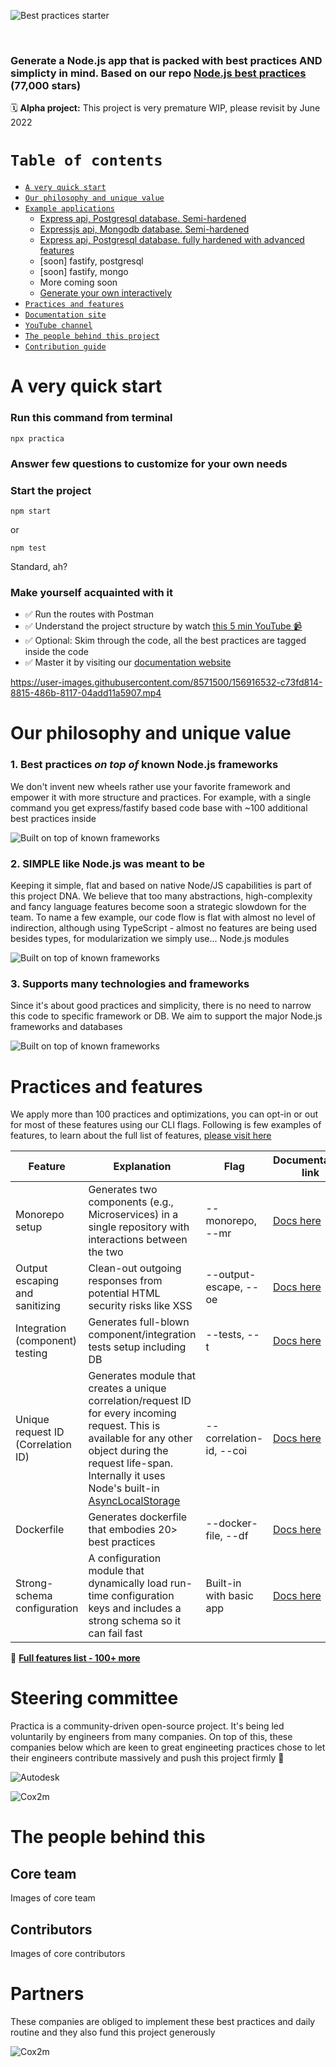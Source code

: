 

![Best practices starter](/docs/images/practica-logo.png)

<br/>

### Generate a Node.js app that is packed with best practices AND simplicty in mind. Based on our repo [Node.js best practices](https://github.com/goldbergyoni/nodebestpractices) (77,000 stars)

🗓 **Alpha project:** This project is very premature WIP, please revisit by June 2022


# `Table of contents`

- [`A very quick start`](https://github.com/testjavascript/nodejs-integration-tests-best-practices#section-1-infrastructure-and-database-setup)
- [`Our philosophy and unique value`](https://github.com/testjavascript/nodejs-integration-tests-best-practices#section-1-infrastructure-and-database-setup)
- [`Example applications`](https://github.com/testjavascript/nodejs-integration-tests-best-practices#section-2-web-server-setup)
  * [Express api, Postgresql database. Semi-hardened]()
  * [Expressjs api, Mongodb database. Semi-hardened]()
  * [Express api, Postgresql database. fully hardened with advanced features]()
  * [soon] fastify, postgresql
  * [soon] fastify, mongo
  * More coming soon
  * [Generate your own interactively]()
- [`Practices and features`](https://github.com/testjavascript/nodejs-integration-tests-best-practices#section-2-web-server-setup)
- [`Documentation site`](https://github.com/testjavascript/nodejs-integration-tests-best-practices#section-3-test-test-anatomy-basics)
- [`YouTube channel`](https://github.com/testjavascript/nodejs-integration-tests-best-practices#section-4-isolating-from-the-external-world)
- [`The people behind this project`](https://github.com/testjavascript/nodejs-integration-tests-best-practices#section-4-isolating-from-the-external-world)
- [`Contribution guide`](https://github.com/testjavascript/nodejs-integration-tests-best-practices#section-5-dealing-with-data)


# A very quick start

### Run this command from terminal

`npx practica`

### Answer few questions to customize for your own needs


### Start the project 

`npm start`

or

`npm test`

Standard, ah?

### Make yourself acquainted with it

- ✅ Run the routes with Postman
- ✅ Understand the project structure by watch [this 5 min YouTube 📹](https://youtube.com)
- ✅ Optional: Skim through the code, all the best practices are tagged inside the code
- ✅ Master it by visiting our [documentation website](https://practica.org)

https://user-images.githubusercontent.com/8571500/156916532-c73fd814-8815-486b-8117-04add11a5907.mp4

# Our philosophy and unique value

### 1. Best practices *on top of* known Node.js frameworks

We don't invent new wheels rather use your favorite framework and empower it with more structure and practices. For example, with a single command you get express/fastify based code base with ~100 additional best practices inside

![Built on top of known frameworks](/docs/images/on-top-of-frameworks.png)

### 2. SIMPLE like Node.js was meant to be

Keeping it simple, flat and based on native Node/JS capabilities is part of this project DNA. We believe that too many abstractions, high-complexity and fancy language features become soon a strategic slowdown for the team. To name a few example, our code flow is flat with almost no level of indirection, although using TypeScript - almost no features are being used besides types, for modularization we simply use... Node.js modules


![Built on top of known frameworks](/docs/images/abstractions-vs-simplicity.png)

### 3. Supports many technologies and frameworks

Since it's about good practices and simplicity, there is no need to narrow this code to specific framework or DB. We aim to support the major Node.js frameworks and databases

![Built on top of known frameworks](/docs/images/tech-stack.png)





# Practices and features

We apply more than 100 practices and optimizations, you can opt-in or out for most of these features using our CLI flags. Following is few examples of features, to learn about the full list of features, [please visit here](https://practicajs.org/features)

| **Feature**                         	| **Explanation**                                                                                                                                                                                                                                                                        	| **Flag**                	| **Documentation link** 	|
|-------------------------------------	|----------------------------------------------------------------------------------------------------------------------------------------------------------------------------------------------------------------------------------------------------------------------------------------	|-------------------------	|------------------------	|
|            Monorepo setup           	| Generates two components (e.g., Microservices) in a single repository with interactions between the two                                                                                                                                                                                	| --monorepo, --mr        	| [Docs here]()          	|
| Output escaping and sanitizing      	| Clean-out outgoing responses from potential HTML security risks like XSS                                                                                                                                                                                                               	| --output-escape, --oe   	| [Docs here]()          	|
| Integration (component) testing     	| Generates full-blown component/integration tests setup including DB                                                                                                                                                                                                                    	| --tests, --t            	| [Docs here]()          	|
| Unique request ID (Correlation ID)  	| Generates module that creates a unique correlation/request ID for every incoming request. This is available for any other object during the request life-span. Internally it uses Node's built-in [AsyncLocalStorage](https://nodejs.org/api/async_hooks.html#class-asynclocalstorage) 	| --correlation-id, --coi 	| [Docs here]()          	|
| Dockerfile                          	| Generates dockerfile that embodies 20> best practices                                                                                                                                                                                                                                  	| --docker-file, --df     	| [Docs here]()          	|
| Strong-schema configuration         	| A configuration module that dynamically load run-time configuration keys and includes a strong schema so it can fail fast                                                                                                                                                              	| Built-in with basic app 	| [Docs here](https://github.com/bestpractices/practica/blob/main/docs/decisions/configuration-library.MD)          	|

📗 **[Full features list - 100+ more](https://practica.io/features)**


# Steering committee

Practica is a community-driven open-source project. It's being led voluntarily by engineers from many companies. On top of this, these companies below which are keen to great engineeting practices chose to let their engineers contribute massively and push this project firmly 💚

![Autodesk](/docs/images/autodesk.png)

![Cox2m](/docs/images/cox2m.png)

# The people behind this

## Core team

Images of core team

## Contributors

Images of core contributors

# Partners

These companies are obliged to implement these best practices and daily routine and they also fund this project generously

![Cox2m](/docs/images/minta.png)

